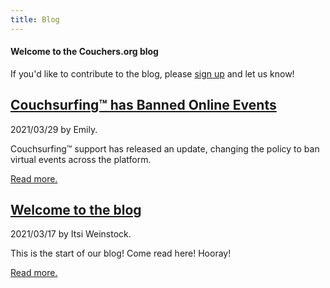 ```yaml
---
title: Blog
---
```


#### Welcome to the Couchers.org blog

If you'd like to contribute to the blog, please [sign up](/signup) and let us know!

## [Couchsurfing&#8482; has Banned Online Events](/blog/2021/03/29/couch-surfing-online-events-community)

2021/03/29 by Emily.

Couchsurfing&#8482; support has released an update, changing the policy to ban virtual events across the platform.

[Read more.](/blog/2021/03/29/couch-surfing-online-events-community)

## [Welcome to the blog](/blog/2021/03/17/welcome-to-the-blog)

2021/03/17 by Itsi Weinstock.

This is the start of our blog! Come read here! Hooray!

[Read more.](/blog/2021/03/17/welcome-to-the-blog)
